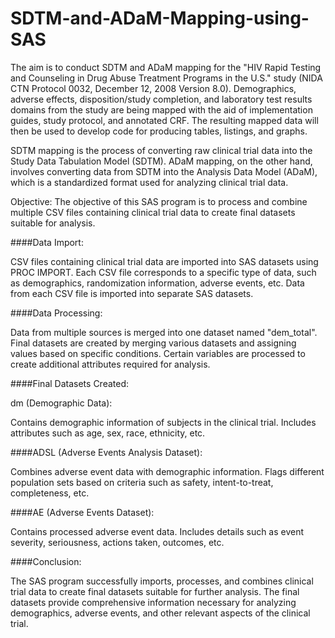 # SDTM-and-ADaM-Mapping-using-SAS

The aim is to conduct SDTM and ADaM mapping for the "HIV Rapid Testing and Counseling in Drug Abuse Treatment Programs in the U.S." study (NIDA CTN Protocol 0032, December 12, 2008 Version 8.0). Demographics, adverse effects, disposition/study completion, and laboratory test results domains from the study are being mapped with the aid of implementation guides, study protocol, and annotated CRF. The resulting mapped data will then be used to develop code for producing tables, listings, and graphs.

SDTM mapping is the process of converting raw clinical trial data into the Study Data Tabulation Model (SDTM). ADaM mapping, on the other hand, involves converting data from SDTM into the Analysis Data Model (ADaM), which is a standardized format used for analyzing clinical trial data.

Objective: The objective of this SAS program is to process and combine multiple CSV files containing clinical trial data to create final datasets suitable for analysis.

####Data Import:

CSV files containing clinical trial data are imported into SAS datasets using PROC IMPORT.
Each CSV file corresponds to a specific type of data, such as demographics, randomization information, adverse events, etc.
Data from each CSV file is imported into separate SAS datasets.

####Data Processing:

Data from multiple sources is merged into one dataset named "dem_total".
Final datasets are created by merging various datasets and assigning values based on specific conditions.
Certain variables are processed to create additional attributes required for analysis.


####Final Datasets Created:

dm (Demographic Data):

Contains demographic information of subjects in the clinical trial.
Includes attributes such as age, sex, race, ethnicity, etc.

####ADSL (Adverse Events Analysis Dataset):

Combines adverse event data with demographic information.
Flags different population sets based on criteria such as safety, intent-to-treat, completeness, etc.


####AE (Adverse Events Dataset):

Contains processed adverse event data.
Includes details such as event severity, seriousness, actions taken, outcomes, etc.


####Conclusion:

The SAS program successfully imports, processes, and combines clinical trial data to create final datasets suitable for further analysis.
The final datasets provide comprehensive information necessary for analyzing demographics, adverse events, and other relevant aspects of the clinical trial.
